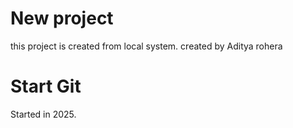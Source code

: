 # New project

this project is created from local system. created by Aditya rohera 

# Start Git
Started in 2025.